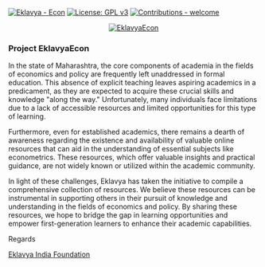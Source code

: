 [![Eklavya - Econ](https://img.shields.io/static/v1?label=Eklavya&message=Econ&color=%23cc5500)](https://eklavyaecon.github.io/)
[![License: GPL v3](https://img.shields.io/badge/License-GPLv3-blue.svg)](https://www.gnu.org/licenses/gpl-3.0)
[![Contributions - welcome](https://img.shields.io/badge/contributions-welcome-blue)](/CONTRIBUTING.md "Go to contributions doc")


<div align="center">

[![EklavyaEcon](https://github.com/user-attachments/assets/a2f77f09-9aeb-487a-9c75-789d94e1d055)](EklavyaEcon.github.io)

</div>





### Project EklavyaEcon

In the state of Maharashtra, the core components of academia in the fields of economics and policy are frequently left unaddressed in formal education. This absence of explicit teaching leaves aspiring academics in a predicament, as they are expected to acquire these crucial skills and knowledge "along the way." Unfortunately, many individuals face limitations due to a lack of accessible resources and limited opportunities for this type of learning.

Furthermore, even for established academics, there remains a dearth of awareness regarding the existence and availability of valuable online resources that can aid in the understanding of essential subjects like econometrics. These resources, which offer valuable insights and practical guidance, are not widely known or utilized within the academic community.

In light of these challenges, Eklavya has taken the initiative to compile a comprehensive collection of resources. We believe these resources can be instrumental in supporting others in their pursuit of knowledge and understanding in the fields of economics and policy. By sharing these resources, we hope to bridge the gap in learning opportunities and empower first-generation learners to enhance their academic capabilities.

Regards 

[Eklavya India Foundation](https://eklavyaindia.org/)
